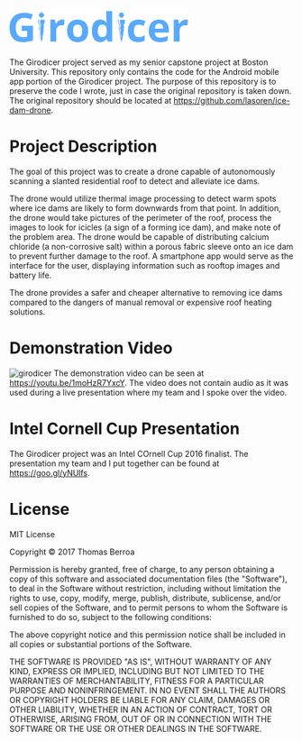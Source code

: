 # ![girodicer](GirodicerApp/app/src/main/res/drawable-hdpi/app_name.png)
The Girodicer project served as my senior capstone project at Boston University.
This repository only contains the code for the Android mobile app portion of 
the Girodicer project. The purpose of this repository is to preserve the code 
I wrote, just in case the original repository is taken down. The original 
repository should be located at https://github.com/lasoren/ice-dam-drone. 

# Project Description
The goal of this project was to create a drone capable of autonomously scanning 
a slanted residential roof to detect and alleviate ice dams.

The drone would utilize thermal image processing to detect warm spots where ice 
dams are likely to form downwards from that point. In addition, the drone would 
take pictures of the perimeter of the roof, process the images to look for icicles 
(a sign of a forming ice dam), and make note of the problem area. The drone would 
be capable of distributing calcium chloride (a non-corrosive salt) within a porous 
fabric sleeve onto an ice dam to prevent further damage to the roof. A smartphone 
app would serve as the interface for the user, displaying information such as 
rooftop images and battery life. 

The drone provides a safer and cheaper alternative to removing ice dams compared to
the dangers of manual removal or expensive roof heating solutions.

# Demonstration Video
![girodicer](http://i64.tinypic.com/1zwiwlu.jpg)
The demonstration video can be seen at https://youtu.be/1moHzR7YxcY. The video
does not contain audio as it was used during a live presentation where my team
and I spoke over the video.

# Intel Cornell Cup Presentation
The Girodicer project was an Intel COrnell Cup 2016 finalist. The presentation my 
team and I put together can be found at https://goo.gl/yNUlfs.

# License
MIT License

Copyright © 2017 Thomas Berroa

Permission is hereby granted, free of charge, to any person obtaining a copy
of this software and associated documentation files (the "Software"), to deal
in the Software without restriction, including without limitation the rights
to use, copy, modify, merge, publish, distribute, sublicense, and/or sell
copies of the Software, and to permit persons to whom the Software is
furnished to do so, subject to the following conditions:

The above copyright notice and this permission notice shall be included in all
copies or substantial portions of the Software.

THE SOFTWARE IS PROVIDED "AS IS", WITHOUT WARRANTY OF ANY KIND, EXPRESS OR
IMPLIED, INCLUDING BUT NOT LIMITED TO THE WARRANTIES OF MERCHANTABILITY,
FITNESS FOR A PARTICULAR PURPOSE AND NONINFRINGEMENT. IN NO EVENT SHALL THE
AUTHORS OR COPYRIGHT HOLDERS BE LIABLE FOR ANY CLAIM, DAMAGES OR OTHER
LIABILITY, WHETHER IN AN ACTION OF CONTRACT, TORT OR OTHERWISE, ARISING FROM,
OUT OF OR IN CONNECTION WITH THE SOFTWARE OR THE USE OR OTHER DEALINGS IN THE
SOFTWARE.
